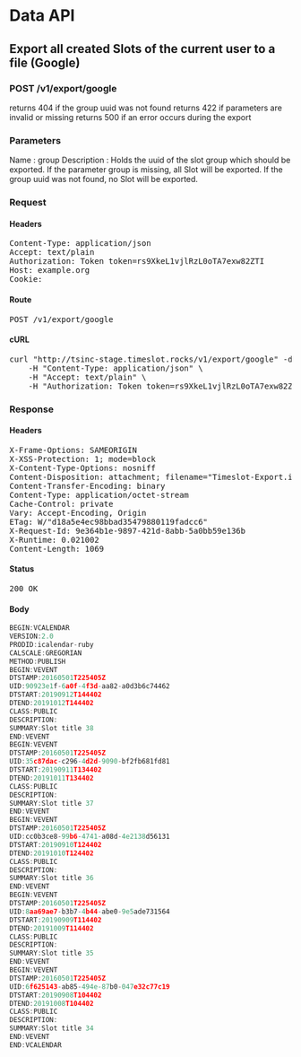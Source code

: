 # Data API

## Export all created Slots of the current user to a file (Google)

### POST /v1/export/google

returns 404 if the group uuid was not found
returns 422 if parameters are invalid or missing
returns 500 if an error occurs during the export

### Parameters

Name : group
Description : Holds the uuid of the slot group which should be exported.
If the parameter group is missing, all Slot will be exported.
If the group uuid was not found, no Slot will be exported.

### Request

#### Headers

<pre>Content-Type: application/json
Accept: text/plain
Authorization: Token token=rs9XkeL1vjlRzL0oTA7exw82ZTI
Host: example.org
Cookie: </pre>

#### Route

<pre>POST /v1/export/google</pre>

#### cURL

<pre class="request">curl &quot;http://tsinc-stage.timeslot.rocks/v1/export/google&quot; -d &#39;&#39; -X POST \
	-H &quot;Content-Type: application/json&quot; \
	-H &quot;Accept: text/plain&quot; \
	-H &quot;Authorization: Token token=rs9XkeL1vjlRzL0oTA7exw82ZTI&quot;</pre>

### Response

#### Headers

<pre>X-Frame-Options: SAMEORIGIN
X-XSS-Protection: 1; mode=block
X-Content-Type-Options: nosniff
Content-Disposition: attachment; filename=&quot;Timeslot-Export.ical&quot;
Content-Transfer-Encoding: binary
Content-Type: application/octet-stream
Cache-Control: private
Vary: Accept-Encoding, Origin
ETag: W/&quot;d18a5e4ec98bbad35479880119fadcc6&quot;
X-Request-Id: 9e364b1e-9897-421d-8abb-5a0bb59e136b
X-Runtime: 0.021002
Content-Length: 1069</pre>

#### Status

<pre>200 OK</pre>

#### Body

```javascript
BEGIN:VCALENDAR
VERSION:2.0
PRODID:icalendar-ruby
CALSCALE:GREGORIAN
METHOD:PUBLISH
BEGIN:VEVENT
DTSTAMP:20160501T225405Z
UID:90923e1f-6a0f-4f3d-aa82-a0d3b6c74462
DTSTART:20190912T144402
DTEND:20191012T144402
CLASS:PUBLIC
DESCRIPTION:
SUMMARY:Slot title 38
END:VEVENT
BEGIN:VEVENT
DTSTAMP:20160501T225405Z
UID:35c87dac-c296-4d2d-9090-bf2fb681fd81
DTSTART:20190911T134402
DTEND:20191011T134402
CLASS:PUBLIC
DESCRIPTION:
SUMMARY:Slot title 37
END:VEVENT
BEGIN:VEVENT
DTSTAMP:20160501T225405Z
UID:cc0b3ce8-99b6-4741-a08d-4e2138d56131
DTSTART:20190910T124402
DTEND:20191010T124402
CLASS:PUBLIC
DESCRIPTION:
SUMMARY:Slot title 36
END:VEVENT
BEGIN:VEVENT
DTSTAMP:20160501T225405Z
UID:8aa69ae7-b3b7-4b44-abe0-9e5ade731564
DTSTART:20190909T114402
DTEND:20191009T114402
CLASS:PUBLIC
DESCRIPTION:
SUMMARY:Slot title 35
END:VEVENT
BEGIN:VEVENT
DTSTAMP:20160501T225405Z
UID:6f625143-ab85-494e-87b0-047e32c77c19
DTSTART:20190908T104402
DTEND:20191008T104402
CLASS:PUBLIC
DESCRIPTION:
SUMMARY:Slot title 34
END:VEVENT
END:VCALENDAR

```

